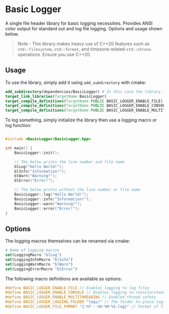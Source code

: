 # Basic Logger
A single file header library for basic logging necessities. Provides ANSI color output for standard out and log file logging. Options and usage shown below.

> Note - This library makes heavy use of C++20 features such as `std::filesystem`, `std::format`, and timezone related `std::chrono` operations. Ensure you use C++20.

## Usage
To use the library, simply add it using `add_subdirectory` with cmake:
```cmake
add_subdirectory(dependencies/BasicLogger) # In this case the library is cloned under `dependencies/BasicLogger`
target_link_libraries(TargetName BasicLogger)
target_compile_definitions(TargetName PUBLIC BASIC_LOGGER_ENABLE_FILE) # Enables logging to log files
target_compile_definitions(TargetName PUBLIC BASIC_LOGGER_ENABLE_CONSOLE) # Enables logging to standard output
target_compile_definitions(TargetName PUBLIC BASIC_LOGGER_ENABLE_MULTITHREADING) # Enables thread safety
```

To log something, simply initialize the library then use a logging macro or log function:
```C++

#include <BasicLogger/BasicLogger.hpp>

int main() {
	BasicLogger::init();

	// The below prints the line number and file name
	blLog("Hello World!");
	blInfo("Information!");
	blWarn("Warning!");
	blError("Error!");

	// The below prints without the line number or file name
	BasicLogger::log("Hello World!");
	BasicLogger::info("Information!");
	BasicLogger::warn("Warning!");
	BasicLogger::error("Error!");
}

```

## Options
The logging macros themselves can be renamed via cmake:
```cmake
# Name of logging macros
set(LoggingMacro "blLog")
set(LoggingInfoMacro "blInfo")
set(LoggingWarnMacro "blWarn")
set(LoggingErrorMacro "blError")
```

The following macro definitions are available as options:
```c++
#define BASIC_LOGGER_ENABLE_FILE // Enables logging to log files
#define BASIC_LOGGER_ENABLE_CONSOLE // Enables logging to console/standard output
#define BASIC_LOGGER_ENABLE_MULTITHREADING // Enabled thread safety
#define BASIC_LOGGER_LOGGING_FOLDER "logs/" // The folder to place logs into
#define BASIC_LOGGER_FILE_FORMAT "{:%F---%H-%M-%S.log}" // Format of file names, given to std::format with zoned time
```
